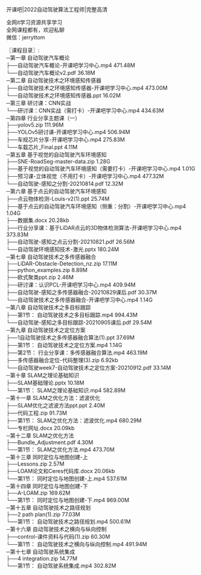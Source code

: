开课吧|2022自动驾驶算法工程师|完整高清

全网it学习资源共享学习<br>全网课程都有，欢迎私聊<br>微信：jerryttom<br>

〖课程目录〗:<br> ─第一章 自动驾驶汽车概论<br> ├──自动驾驶汽车概论-开课吧学习中心.mp4 471.48M<br> └──自动驾驶汽车概论v2.pdf 36.18M<br> ─第二章 自动驾驶技术之环境感知传感器<br> ├──自动驾驶技术之环境感知传感器-开课吧学习中心.mp4 473.00M<br> └──自动驾驶技术之环境感知传感器.ppt 16.02M<br> ─第三章 研讨课：CNN实战<br> └──研讨课：CNN实战（需打卡）-开课吧学习中心.mp4 434.63M<br> ─第四章 行业分享主题课（一）<br> ├──yolov5.zip 111.96M<br> ├──YOLOv5研讨课-开课吧学习中心.mp4 506.94M<br> ├──车规芯片分享-开课吧学习中心.mp4 275.83M<br> └──车载芯片_Final.ppt 4.11M<br> ─第五章 基于视觉的自动驾驶汽车环境感知<br> ├──SNE-RoadSeg-master-data.zip 1.28G<br> ├──基于视觉的自动驾驶汽车环境感知（需要打卡）-开课吧学习中心.mp4 1.01G<br> ├──预习课-立体视觉（不用打卡）-开课吧学习中心.mp4 477.32M<br> └──自动驾驶-感知之分割-20210814.pdf 12.32M<br> ─第六章 基于点云的自动驾驶汽车环境感知<br> ├──点云物体检测-Louis-v2(1).ppt 25.74M<br> ├──基于点云的自动驾驶汽车环境感知（侧重：分割）-开课吧学习中心.mp4 1.04G<br> ├──数据集.docx 20.28kb<br> ├──行业分享课：基于LiDAR点云的3D物体检测算法-开课吧学习中心.mp4 373.83M<br> ├──自动驾驶-感知之点云分割-20210821.pdf 26.56M<br> └──自动驾驶环境感知技术-激光.pptx 180.24M<br> ─第七章 自动驾驶技术之多传感器融合<br> ├──LiDAR-Obstacle-Detection_nz.zip 17.11M<br> ├──python_examples.zip 8.89M<br> ├──欧式聚类ppt.zip 2.46M<br> ├──研讨课：认识PCL-开课吧学习中心.mp4 409.94M<br> ├──自动驾驶-感知之多传感器融合-20210829课后.pdf 30.37M<br> └──自动驾驶技术之多传感器融合-开课吧学习中心.mp4 1.14G<br> ─第八章 自动驾驶技术之多目标跟踪<br> ├──第1节： 自动驾驶技术之多目标跟踪.mp4 994.43M<br> └──自动驾驶-感知之多目标跟踪-20210905课后.pdf 29.54M<br> ─第九章 自动驾驶技术之定位方案<br> ├──1自动驾驶技术之多传感器融合算法(1).ppt 37.69M<br> ├──第1节： 自动驾驶技术之定位方案.mp4 1.14G<br> ├──第2节： 行业分享课：多传感器融合算法.mp4 463.19M<br> ├──多传感器融合定位-代码整理(3).zip 6.92kb<br> └──自动驾驶week7-自动驾驶技术之定位方案-20210912.pdf 33.14M<br> ─第十章 SLAM之理论基础知识<br> ├──SLAM基础理论.pptx 10.18M<br> └──第1节： SLAM之理论基础知识.mp4 582.89M<br> ─第十一章 SLAM之优化方法：滤波优化<br> ├──SLAM优化之滤波方法ppt.ppt 2.40M<br> ├──代码工程.zip 91.73M<br> ├──第1节： SLAM之优化方法：滤波优化.mp4 680.29M<br> └──专栏网址.docx 20.09kb<br> ─第十二章 SLAM之优化方法<br> ├──Bundle_Adjustment.pdf 4.30M<br> └──第1节： SLAM之优化方法.mp4 473.70M<br> ─第十三章 同时定位与地图创建-上<br> ├──Lessons.zip 2.57M<br> ├──LOAM论文和Ceres代码库.docx 20.06kb<br> └──第1节： 同时定位与地图创建-上.mp4 537.61M<br> ─第十四章 同时定位与地图创建-下<br> ├──A-LOAM.zip 169.62M<br> └──第1节： 同时定位与地图创建-下.mp4 869.00M<br> ─第十五章 自动驾驶技术之路径规划<br> ├──2 path plan(1).zip 77.03M<br> └──第1节： 自动驾驶技术之路径规划.mp4 500.61M<br> ─第十六章 自动驾驶技术之横向与纵向控制<br> ├──control-课件资料与代码(1).zip 60.30M<br> └──第1节： 自动驾驶技术之横向与纵向控制.mp4 491.94M<br> ─第十七章 自动驾驶系统集成<br> ├──4 integration.zip 14.77M<br> └──第1节： 自动驾驶系统集成.mp4 302.82M